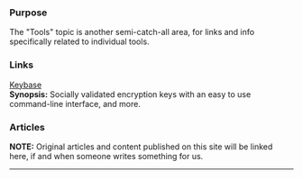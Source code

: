 ### Purpose

The "Tools" topic is another semi-catch-all area, for links and info specifically related to individual tools.

### Links

[Keybase](https://keybase.io/)  
**Synopsis:** Socially validated encryption keys with an easy to use command-line interface, and more.

### Articles

**NOTE:** Original articles and content published on this site will be linked here, if and when someone writes something for us.
  
  
  
----


